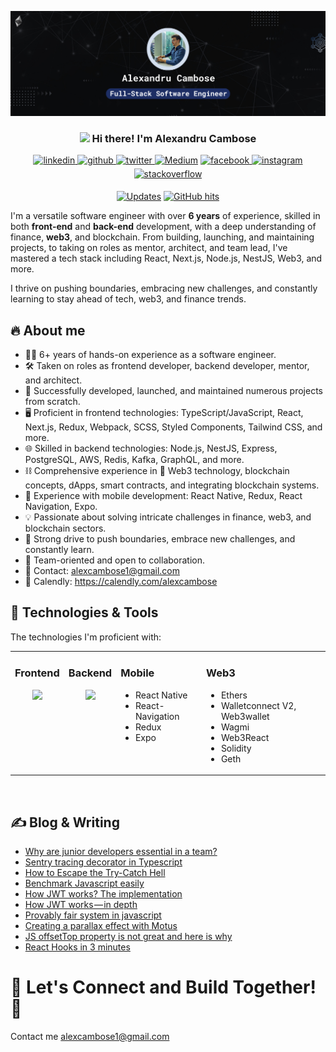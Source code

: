 
[![Header](https://raw.githubusercontent.com/alexcambose/alexcambose/master/banner.png "Header")](https://alexcambose.com/)

<h3 align="center"><img src = "https://raw.githubusercontent.com/MartinHeinz/MartinHeinz/master/wave.gif" width = 20px> Hi there! I'm Alexandru Cambose</h3>

<p align="center">
    <a href="https://linkedin.com/in/alexcambose" target="_blank">
<img src=https://img.shields.io/badge/linkedin-%231E77B5.svg?&style=for-the-badge&logo=linkedin&logoColor=white alt=linkedin style="margin-bottom: 5px;" />
</a>
<a href="https://github.com/alexcambose" target="_blank">
<img src=https://img.shields.io/badge/github-%2324292e.svg?&style=for-the-badge&logo=github&logoColor=white alt=github style="margin-bottom: 5px;" />
</a>
<a href="https://twitter.com/alexcambose" target="_blank">
<img src=https://img.shields.io/badge/twitter-%2300acee.svg?&style=for-the-badge&logo=twitter&logoColor=white alt=twitter style="margin-bottom: 5px;" />
</a>
  <a href="https://www.medium.com/@alexcambose" target="_blank"><img alt="Medium" src="https://img.shields.io/badge/medium-%23292929?style=for-the-badge&labelColor=000&logo=Medium&link=https://medium.com/@alexcambose/"></a>
<a href="https://www.facebook.com/alexcambose" target="_blank">
<img src=https://img.shields.io/badge/facebook-%232E87FB.svg?&style=for-the-badge&logo=facebook&logoColor=white alt=facebook style="margin-bottom: 5px;" />
</a>
<a href="https://instagram.com/alexcambose" target="_blank">
<img src=https://img.shields.io/badge/instagram-%23E1306C.svg?&style=for-the-badge&logo=instagram&logoColor=white alt=instagram style="margin-bottom: 5px;" />
</a>
<a href="https://stackoverflow.com/users/alexambose" target="_blank">
<img src=https://img.shields.io/badge/stackoverflow-%23F28032.svg?&style=for-the-badge&logo=stackoverflow&logoColor=white alt=stackoverflow style="margin-bottom: 5px;" />
</a>
</p>
<p align="center">
    <a href="https://github.com/alwinw?tab=followers" target="_blank"><img alt="Updates" src="https://img.shields.io/badge/--000000?style=flat-square&logo=RSS&logoColor=white"></a>
    <a href="https://github.com/alexcambose/alexcambose" target="_blank"><img alt="GitHub hits" src="https://img.shields.io/github/last-commit/alexcambose/alexcambose?label=profile%20updated&style=flat-square"></a>
</p>
  
I'm a versatile software engineer with over **6 years** of experience, skilled in both **front-end** and **back-end** development, with a deep understanding of finance, **web3**, and blockchain. From building, launching, and maintaining projects, to taking on roles as mentor, architect, and team lead, I've mastered a tech stack including React, Next.js, Node.js, NestJS, Web3, and more. 

I thrive on pushing boundaries, embracing new challenges, and constantly learning to stay ahead of tech, web3, and finance trends.

## 🔥 About me
* 👨‍💻 6+ years of hands-on experience as a software engineer.
* 🛠️ Taken on roles as frontend developer, backend developer, mentor, and architect.
* 🚀 Successfully developed, launched, and maintained numerous projects from scratch.
* 🖥️ Proficient in frontend technologies: TypeScript/JavaScript, React, Next.js, Redux, Webpack, SCSS, Styled Components, Tailwind CSS, and more.
* 🌐 Skilled in backend technologies: Node.js, NestJS, Express, PostgreSQL, AWS, Redis, Kafka, GraphQL, and more.
* ⛓️ Comprehensive experience in 🦄 Web3 technology, blockchain concepts, dApps, smart contracts, and integrating blockchain systems.
* 📱 Experience with mobile development: React Native, Redux, React Navigation, Expo.
* 💡 Passionate about solving intricate challenges in finance, web3, and blockchain sectors.
* 🚀 Strong drive to push boundaries, embrace new challenges, and constantly learn.
* 🤝 Team-oriented and open to collaboration.
* 📨 Contact: alexcambose1@gmail.com
* 📅 Calendly: https://calendly.com/alexcambose

## 🔧 Technologies & Tools
The technologies I'm proficient with:

<table><tr><td valign="top">

### Frontend  

<div align="center">  
<img src="https://skillicons.dev/icons?i=ts,react,next,redux,styledcomponents,html,css,scss,tailwind,vue,vercel,d3,bootstrap,webpack,figma&perline=5">

</td><td valign="top" >

### Backend  

<div align="center">  
<img src="https://skillicons.dev/icons?i=ts,nodejs,nestjs,postgres,redis,kafka,docker,jest,graphql,aws,linux,bash,grafana,prometheus,sentry&perline=5">
</td><td valign="top" >

### Mobile  

<div>  
<ul>
<li>React Native</li>
<li>React-Navigation</li>
<li>Redux</li>
<li>Expo</li>
</ul>
</td><td valign="top" >

### Web3  

<div>  
<ul>
<li>Ethers</li>
<li>Walletconnect V2, Web3wallet</li>
<li>Wagmi</li>
<li>Web3React</li>
<li>Solidity</li>
<li>Geth</li>
</ul>
</div>

</td></tr></table>  

<br/>  


## &#x270d; Blog & Writing

<!-- BLOG-POST-LIST:START -->
- [Why are junior developers essential in a team?](https://medium.com/swlh/why-are-junior-developers-essential-in-a-team-5442e4623051?source=rss-75b8551cab97------2)
- [Sentry tracing decorator in Typescript](https://javascript.plainenglish.io/sentry-tracing-decorator-in-typescript-6d9607858ece?source=rss-75b8551cab97------2)
- [How to Escape the Try-Catch Hell](https://javascript.plainenglish.io/escaping-the-try-catch-hell-176884be4ff2?source=rss-75b8551cab97------2)
- [Benchmark Javascript easily](https://medium.com/@alexcambose/benchmark-javascript-easily-6fdb8d541648?source=rss-75b8551cab97------2)
- [How JWT works? The implementation](https://javascript.plainenglish.io/how-jwt-works-in-depth-354cb5dc360d?source=rss-75b8551cab97------2)
- [How JWT works — in depth](https://medium.com/swlh/how-jwt-works-in-depth-604c93ec20a4?source=rss-75b8551cab97------2)
- [Provably fair system in javascript](https://medium.com/@alexcambose/provably-fair-system-in-javascript-6457e028d2aa?source=rss-75b8551cab97------2)
- [Creating a parallax effect with Motus](https://medium.com/@alexcambose/creating-a-parallax-effect-with-motus-af89bdc3ce1a?source=rss-75b8551cab97------2)
- [JS offsetTop property is not great and here is why](https://medium.com/@alexcambose/js-offsettop-property-is-not-great-and-here-is-why-b79842ef7582?source=rss-75b8551cab97------2)
- [React Hooks in 3 minutes](https://medium.com/@alexcambose/tldr-of-react-hooks-a994d0d44883?source=rss-75b8551cab97------2)
<!-- BLOG-POST-LIST:END -->

# 🚀 Let's Connect and Build Together! 🦄 

Contact me alexcambose1@gmail.com
